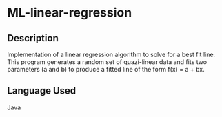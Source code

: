 # ML-linear-regression

## Description
Implementation of a linear regression algorithm to solve for a best fit line.
This program generates a random set of quazi-linear data and fits two parameters (a and b)
to produce a fitted line of the form f(x) = a + bx.

## Language Used
Java
